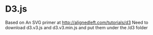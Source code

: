 # D3.js
Based on An SVG primer at http://alignedleft.com/tutorials/d3
Need to download d3.v3.js and d3.v3.min.js and put them under the /d3 folder
